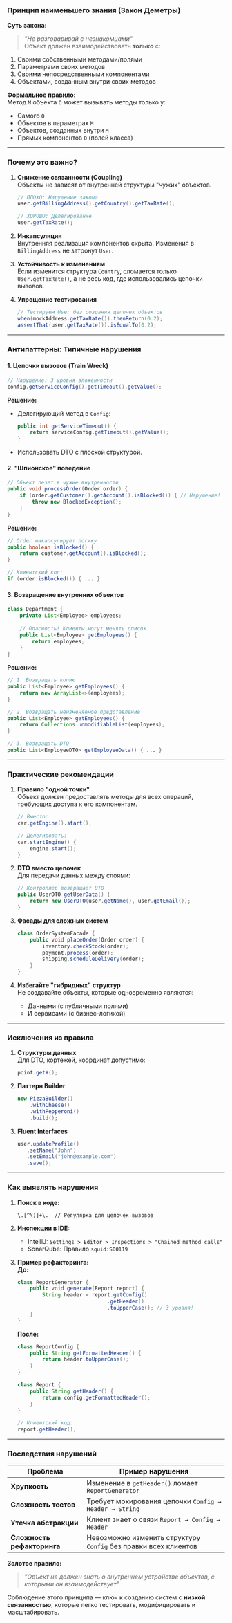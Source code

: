### Принцип наименьшего знания (Закон Деметры)  
**Суть закона:**  
> *"Не разговаривай с незнакомцами"*  
Объект должен взаимодействовать **только** с:  
1. Своими собственными методами/полями  
2. Параметрами своих методов  
3. Своими непосредственными компонентами  
4. Объектами, созданным внутри своих методов  

**Формальное правило:**  
Метод `M` объекта `O` может вызывать методы только у:  
- Самого `O`  
- Объектов в параметрах `M`  
- Объектов, созданных внутри `M`  
- Прямых компонентов `O` (полей класса)  

---

### Почему это важно?  
1. **Снижение связанности (Coupling)**  
   Объекты не зависят от внутренней структуры "чужих" объектов.  
   ```java
   // ПЛОХО: Нарушение закона
   user.getBillingAddress().getCountry().getTaxRate();
   
   // ХОРОШО: Делегирование
   user.getTaxRate();
   ```

2. **Инкапсуляция**  
   Внутренняя реализация компонентов скрыта. Изменения в `BillingAddress` не затронут `User`.

3. **Устойчивость к изменениям**  
   Если изменится структура `Country`, сломается только `User.getTaxRate()`, а не весь код, где использовались цепочки вызовов.

4. **Упрощение тестирования**  
   ```java
   // Тестируем User без создания цепочек объектов
   when(mockAddress.getTaxRate()).thenReturn(0.2);
   assertThat(user.getTaxRate()).isEqualTo(0.2);
   ```

---

### Антипаттерны: Типичные нарушения  
#### 1. Цепочки вызовов (Train Wreck)  
```java
// Нарушение: 3 уровня вложенности
config.getServiceConfig().getTimeout().getValue();
```

**Решение:**  
- Делегирующий метод в `Config`:  
  ```java
  public int getServiceTimeout() {
      return serviceConfig.getTimeout().getValue();
  }
  ```
- Использовать DTO с плоской структурой.

#### 2. "Шпионское" поведение  
```java
// Объект лезет в чужие внутренности
public void processOrder(Order order) {
    if (order.getCustomer().getAccount().isBlocked()) { // Нарушение!
        throw new BlockedException();
    }
}
```

**Решение:**  
```java
// Order инкапсулирует логику
public boolean isBlocked() {
    return customer.getAccount().isBlocked();
}

// Клиентский код:
if (order.isBlocked()) { ... }
```

#### 3. Возвращение внутренних объектов  
```java
class Department {
    private List<Employee> employees;
    
    // Опасность! Клиенты могут менять список
    public List<Employee> getEmployees() {
        return employees;
    }
}
```

**Решение:**  
```java
// 1. Возвращать копию
public List<Employee> getEmployees() {
    return new ArrayList<>(employees);
}

// 2. Возвращать неизменяемое представление
public List<Employee> getEmployees() {
    return Collections.unmodifiableList(employees);
}

// 3. Возвращать DTO
public List<EmployeeDTO> getEmployeeData() { ... }
```

---

### Практические рекомендации  
1. **Правило "одной точки"**  
   Объект должен предоставлять методы для всех операций, требующих доступа к его компонентам.  
   ```java
   // Вместо:
   car.getEngine().start();
   
   // Делегировать:
   car.startEngine() {
       engine.start();
   }
   ```

2. **DTO вместо цепочек**  
   Для передачи данных между слоями:  
   ```java
   // Контроллер возвращает DTO
   public UserDTO getUserData() {
       return new UserDTO(user.getName(), user.getEmail());
   }
   ```

3. **Фасады для сложных систем**  
   ```java
   class OrderSystemFacade {
       public void placeOrder(Order order) {
           inventory.checkStock(order);
           payment.process(order);
           shipping.scheduleDelivery(order);
       }
   }
   ```

4. **Избегайте "гибридных" структур**  
   Не создавайте объекты, которые одновременно являются:  
   - Данными (с публичными полями)  
   - И сервисами (с бизнес-логикой)  

---

### Исключения из правила  
1. **Структуры данных**  
   Для DTO, кортежей, координат допустимо:  
   ```java
   point.getX();
   ```
   
2. **Паттерн Builder**  
   ```java
   new PizzaBuilder()
       .withCheese()
       .withPepperoni()
       .build();
   ```
   
3. **Fluent Interfaces**  
   ```java
   user.updateProfile()
      .setName("John")
      .setEmail("john@example.com")
      .save();
   ```

---

### Как выявлять нарушения  
1. **Поиск в коде:**  
   ```regex
   \.[^\)]+\.  // Регулярка для цепочек вызовов
   ```
   
2. **Инспекции в IDE:**  
   - IntelliJ: `Settings > Editor > Inspections > "Chained method calls"`  
   - SonarQube: Правило `squid:S00119`

3. **Пример рефакторинга:**  
   **До:**  
   ```java
   class ReportGenerator {
       public void generate(Report report) {
           String header = report.getConfig()
                                .getHeader()
                                .toUpperCase(); // 3 уровня!
       }
   }
   ```
   
   **После:**  
   ```java
   class ReportConfig {
       public String getFormattedHeader() {
           return header.toUpperCase();
       }
   }
   
   class Report {
       public String getHeader() {
           return config.getFormattedHeader();
       }
   }
   
   // Клиентский код:
   report.getHeader();
   ```

---

### Последствия нарушений  
| **Проблема**         | **Пример нарушения**       |
|-----------------------|----------------------------|
| **Хрупкость**         | Изменение в `getHeader()` ломает `ReportGenerator` |
| **Сложность тестов**  | Требует мокирования цепочки `Config → Header → String` |
| **Утечка абстракции** | Клиент знает о связи `Report → Config → Header` |
| **Сложность рефакторинга** | Невозможно изменить структуру `Config` без правки всех клиентов |

**Золотое правило:**  
> *"Объект не должен знать о внутреннем устройстве объектов, с которыми он взаимодействует"*  

Соблюдение этого принципа — ключ к созданию систем с **низкой связанностью**, которые легко тестировать, модифицировать и масштабировать.
